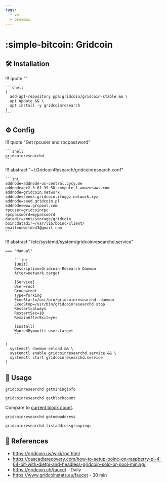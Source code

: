 ```yaml
---
tags:
  - vm
  - proxmox
---
```

# :simple-bitcoin: Gridcoin

## :hammer_and_wrench: Installation

!!! quote ""

    ```shell
    (
      add-apt-repository ppa:gridcoin/gridcoin-stable && \
      apt update && \
      apt install -y gridcoinresearch
    )
    ```

## :gear: Config

!!! quote "Get rpcuser and rpcpassword"

    ```shell
    gridcoinresearchd
    ```

!!! abstract "~/.GridcoinResearch/gridcoinresearch.conf"

    ```ini
    addnode=addnode-us-central.cycy.me
    addnode=ec2-3-81-39-58.compute-1.amazonaws.com
    addnode=gridcoin.network
    addnode=seeds.gridcoin.ifoggz-network.xyz
    addnode=seed.gridcoin.pl
    addnode=www.grcpool.com
    rpcuser=gridcoinrpc
    rpcpassword=mypassword
    datadir=/mnt/storage/gridcoin
    boincdatadir=/var/lib/boinc-client/
    email=ncwilde43@gmail.com
    ```

!!! abstract "/etc/systemd/system/gridcoinresearchd.service"

    === "Manual"

        ```ini
        [Unit]
        Description=Gridcoin Research Daemon
        After=network.target

        [Service]
        User=root
        Group=root
        Type=forking
        ExecStart=/usr/bin/gridcoinresearchd -daemon
        ExecStop=/usr/bin/gridcoinresearchd stop
        Restart=always
        RestartSec=10
        RemainAfterExit=yes

        [Install]
        WantedBy=multi-user.target
        ```

```shell
(
  systemctl daemon-reload && \
  systemctl enable gridcoinresearchd.service && \
  systemctl start gridcoinresearchd.service
)
```

## :pencil: Usage

```shell
gridcoinresearchd getmininginfo
```

```shell title="Get current block count"
gridcoinresearchd getblockcount
```

Compare to [current block count][1].

```shell title="Get wallet address"
gridcoinresearchd getnewaddress
```

```shell title="Check wallet balance"
gridcoinresearchd listaddressgroupings
```

## :link: References

- <https://gridcoin.us/wiki/rpc.html>
- <https://cascadiarecovery.com/how-to-setup-boinc-on-raspberry-pi-4-64-bit-with-dietpi-and-headless-gridcoin-solo-or-pool-mining/>
- <https://gridcoin.ch/faucet> - Daily
- <https://www.gridcoinstats.eu/faucet> - 30 min

[1]: <https://www.gridcoinstats.eu/block>
